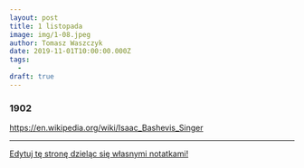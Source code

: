 ```yaml
---
layout: post
title: 1 listopada
image: img/1-08.jpeg
author: Tomasz Waszczyk
date: 2019-11-01T10:00:00.000Z
tags:
  - 
draft: true
---
```


### 1902

https://en.wikipedia.org/wiki/Isaac_Bashevis_Singer

---

<a href="https://github.com/TomaszWaszczyk/historia.waszczyk.com/edit/master/src/content/november-1.md" target="_blank">Edytuj tę stronę dzieląc się własnymi notatkami!</a>
